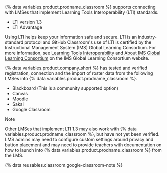 {% data variables.product.prodname_classroom %} supports connecting with LMSes that implement Learning Tools Interoperability (LTI) standards.

* LTI version 1.3
* LTI Advantage

Using LTI helps keep your information safe and secure. LTI is an industry-standard protocol and GitHub Classroom's use of LTI is certified by the Instructional Management System (IMS) Global Learning Consortium. For more information, see [Learning Tools Interoperability](https://www.imsglobal.org/activity/learning-tools-interoperability) and [About IMS Global Learning Consortium](https://www.imsglobal.org/aboutims.html) on the IMS Global Learning Consortium website.

{% data variables.product.company_short %} has tested and verified registration, connection and the import of roster data from the following LMSes into {% data variables.product.prodname_classroom %}.

* Blackboard (This is a community supported option)
* Canvas
* Moodle
* Sakai
* Google Classroom

> [!NOTE]
> Other LMSes that implement LTI 1.3 may also work with {% data variables.product.prodname_classroom %}, but have not yet been verified. LMS admins may need to configure custom settings around privacy and button placement and may need to provide teachers with documentation on how to launch into {% data variables.product.prodname_classroom %} from the LMS.

{% data reusables.classroom.google-classroom-note %}
